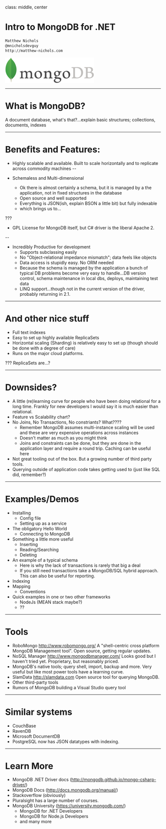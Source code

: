 class: middle, center
# Intro to MongoDB for .NET

    Matthew Nichols
    @mnicholsdevguy
    http://matthew-nichols.com

![MongoDB](images/mongodb-logo-web.png)
 
---

# What is MongoDB?
A document database, what's that?...explain basic structures; collections, documents, indexes

---

# Benefits and Features:

* Highly scalable and available. Built to scale horizontally and to replicate across commodity machines 
--

* Schemaless and Multi-dimensional
	* Ok there is almost certainly a schema, but it is managed by a the application, not in fixed structures in the database
	* Open source and well supported
	* Everything is JSON(ish, explain BSON a little bit) but fully indexable
	* which brings us to...
    
???

 * GPL License for MongoDB itself, but C# driver is the liberal Apache 2.
    
--

* Incredibly Productive for development 
	* Supports subclassing easily
	* No "Object-relational impedance mismatch"; data feels like objects
	* Data access is stupidly easy. No ORM needed
	* Because the schema is managed by the application a bunch of typical DB problems become very easy to handle...DB version control, schema maintenance in local dbs, deploys, maintaining test data
	* LINQ support...though not in the current version of the driver, probably returning in 2.1.
---

# And other nice stuff

* Full text indexes
* Easy to set up highly available ReplicaSets
* Horizontal scaling (Sharding) is relatively easy to set up (though should be done with a degree of care) 
* Runs on the major cloud platforms.

???
ReplicaSets are...?


---

# Downsides?
* A little (re)learning curve for people who have been doing relational for a long time. Frankly for new developers I would say it is much easier than relational.
* Feature vs Scalability chart?
* No Joins, No Transactions, No constriants? What????
    * Remember MongoDB assumes multi-instance scaling will be used and these are very expensive operations across instances
    * Doesn't matter as much as you might think 
    * Joins and constraints can be done, but they are done in the application layer and require a round trip.  Caching can be useful here
* Not great tooling out of the box.  But a growing number of third party tools.
* Querying outside of application code takes getting used to (just like SQL did, remember?)

---

# Examples/Demos
* Installing
    * Config file
    * Setting up as a service
* The obligatory Hello World
    * Connecting to MongoDB
* Something a little more useful
    * Inserting
    * Reading/Searching
    * Deleting
* An example of a typical schema
    * Here is why the lack of transactions is rarely that big a deal
    * If you still need transactions take a MongoDB/SQL hybrid approach.  This can also be useful for reporting.
* Indexing
* Mapping
    * Conventions
* Quick examples in one or two other frameworks
    * NodeJs (MEAN stack maybe?)
    * ??

---

# Tools
* RoboMongo http://www.robomongo.org/ A "shell-centric cross platform MongoDB Management tool". Open source, getting regular updates.  
* NoSQL Manager http://www.mongodbmanager.com/  Looks good but I haven't tried yet. Proprietary, but reasonably priced.   
* MongoDB's native tools; query shell, import, backup and more.  Very useful but like most power tools have a learning curve.
* SlamData http://slamdata.com Open source tool for querying MongoDB.
* Other third-party tools
* Rumors of MongoDB building a Visual Studio query tool
---

# Similar systems
* CouchBase
* RavenDB
* Microsoft DocumentDB
* PostgreSQL now has JSON datatypes with indexing. 

---

# Learn More
* MongoDB .NET Driver docs (http://mongodb.github.io/mongo-csharp-driver/)
* MongoDB Docs (http://docs.mongodb.org/manual/)
* Stackoverflow (obviously)
* Pluralsight has a large number of courses.
* MongoDB University (https://university.mongodb.com/)
	* MongoDB for .NET Developers
	* MongoDB for Node.js Developers
	* and many more